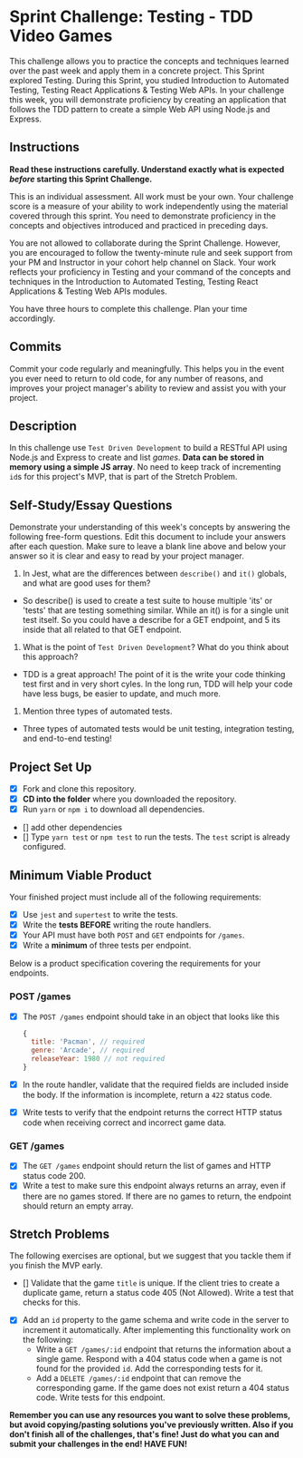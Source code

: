 # Sprint Challenge: Testing - TDD Video Games

This challenge allows you to practice the concepts and techniques learned over the past week and apply them in a concrete project. This Sprint explored Testing. During this Sprint, you studied Introduction to Automated Testing, Testing React Applications & Testing Web APIs. In your challenge this week, you will demonstrate proficiency by creating an application that follows the TDD pattern to create a simple Web API using Node.js and Express.

## Instructions

**Read these instructions carefully. Understand exactly what is expected _before_ starting this Sprint Challenge.**

This is an individual assessment. All work must be your own. Your challenge score is a measure of your ability to work independently using the material covered through this sprint. You need to demonstrate proficiency in the concepts and objectives introduced and practiced in preceding days.

You are not allowed to collaborate during the Sprint Challenge. However, you are encouraged to follow the twenty-minute rule and seek support from your PM and Instructor in your cohort help channel on Slack. Your work reflects your proficiency in Testing and your command of the concepts and techniques in the Introduction to Automated Testing, Testing React Applications & Testing Web APIs modules.

You have three hours to complete this challenge. Plan your time accordingly.

## Commits

Commit your code regularly and meaningfully. This helps you in the event you ever need to return to old code, for any number of reasons, and improves your project manager's ability to review and assist you with your project.

## Description

In this challenge use `Test Driven Development` to build a RESTful API using Node.js and Express to create and list _games_. **Data can be stored in memory using a simple JS array**. No need to keep track of incrementing `id`s for this project's MVP, that is part of the Stretch Problem.

## Self-Study/Essay Questions

Demonstrate your understanding of this week's concepts by answering the following free-form questions. Edit this document to include your answers after each question. Make sure to leave a blank line above and below your answer so it is clear and easy to read by your project manager.

1. In Jest, what are the differences between `describe()` and `it()` globals, and what are good uses for them?

- So describe() is used to create a test suite to house multiple 'its' or 'tests' that are testing something similar. While an it() is for a single unit test itself. So you could have a describe for a GET endpoint, and 5 its inside that all related to that GET endpoint. 

1. What is the point of `Test Driven Development`? What do you think about this approach?

- TDD is a great approach! The point of it is the write your code thinking test first and in very short cyles. In the long run, TDD will help your code have less bugs, be easier to update, and much more.

1. Mention three types of automated tests.

- Three types of automated tests would be unit testing, integration testing, and end-to-end testing!

## Project Set Up

- [x] Fork and clone this repository.
- [x] **CD into the folder** where you downloaded the repository.
- [x] Run `yarn` or `npm i` to download all dependencies.
- [] add other dependencies 
- [] Type `yarn test` or `npm test` to run the tests. The `test` script is already configured.

## Minimum Viable Product

Your finished project must include all of the following requirements:

- [x] Use `jest` and `supertest` to write the tests.
- [x] Write the **tests BEFORE** writing the route handlers.
- [x] Your API must have both `POST` and `GET` endpoints for `/games`.
- [x] Write a **minimum** of three tests per endpoint.

Below is a product specification covering the requirements for your endpoints.

### POST /games

- [x] The `POST /games` endpoint should take in an object that looks like this

  ```js
  {
    title: 'Pacman', // required
    genre: 'Arcade', // required
    releaseYear: 1980 // not required
  }
  ```

- [x] In the route handler, validate that the required fields are included inside the body. If the information is incomplete, return a `422` status code.
- [x] Write tests to verify that the endpoint returns the correct HTTP status code when receiving correct and incorrect game data.

### GET /games

- [x] The `GET /games` endpoint should return the list of games and HTTP status code 200.
- [x] Write a test to make sure this endpoint always returns an array, even if there are no games stored. If there are no games to return, the endpoint should return an empty array.

## Stretch Problems

The following exercises are optional, but we suggest that you tackle them if you finish the MVP early.

- [] Validate that the game `title` is unique. If the client tries to create a duplicate game, return a status code 405 (Not Allowed). Write a test that checks for this.
- [x] Add an `id` property to the game schema and write code in the server to increment it automatically. After implementing this functionality work on the following:
  - Write a `GET /games/:id` endpoint that returns the information about a single game. Respond with a 404 status code when a game is not found for the provided `id`. Add the corresponding tests for it.
  - Add a `DELETE /games/:id` endpoint that can remove the corresponding game. If the game does not exist return a 404 status code. Write tests for this endpoint.

**Remember you can use any resources you want to solve these problems, but avoid copying/pasting solutions you've previously written. Also if you don't finish all of the challenges, that's fine! Just do what you can and submit your challenges in the end! HAVE FUN!**
